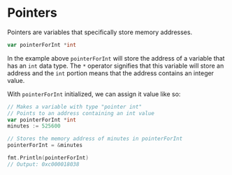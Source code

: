 # Pointers

Pointers are variables that specifically store memory addresses.

```go
var pointerForInt *int
```

In the example above `pointerForInt` will store the address of a variable that has an `int` data type. The `*` operator signifies that this variable will store an address and the `int` portion means that the address contains an integer value.

With `pointerForInt` initialized, we can assign it value like so:

```go
// Makes a variable with type "pointer int"
// Points to an address containing an int value
var pointerForInt *int
minutes := 525600

// Stores the memory address of minutes in pointerForInt
pointerForInt = &minutes

fmt.Println(pointerForInt)
// Output: 0xc000018038
```
